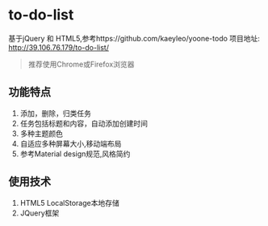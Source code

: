 # to-do-list
基于jQuery 和 HTML5,参考https://github.com/kaeyleo/yoone-todo
项目地址: http://39.106.76.179/to-do-list/
> 推荐使用Chrome或Firefox浏览器
## 功能特点
1. 添加，删除，归类任务
2. 任务包括标题和内容，自动添加创建时间
3. 多种主题颜色
4. 自适应多种屏幕大小,移动端布局
5. 参考Material design规范,风格简约

## 使用技术
1. HTML5 LocalStorage本地存储
2. JQuery框架
